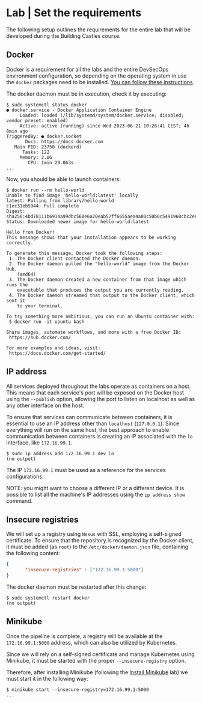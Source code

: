 # Lab | Set the requirements

The following setup outlines the requirements for the entire lab that will be
developed during the Building Castles course.

## Docker

Docker is a requirement for all the labs and the entire DevSecOps environment
configuration, so depending on the operating system in use the `docker` packages
need to be installed. [You can follow these instructions](../Common/Containers-Install-Docker.md).

The docker daemon must be in execution, check it by executing:

```console
$ sudo systemctl status docker
● docker.service - Docker Application Container Engine
     Loaded: loaded (/lib/systemd/system/docker.service; disabled; vendor preset: enabled)
     Active: active (running) since Wed 2023-06-21 10:26:41 CEST; 4h 8min ago
TriggeredBy: ● docker.socket
       Docs: https://docs.docker.com
   Main PID: 23750 (dockerd)
      Tasks: 122
     Memory: 2.0G
        CPU: 1min 29.063s
...
```

Now, you should be able to launch containers:

```console
$ docker run --rm hello-world
Unable to find image 'hello-world:latest' locally
latest: Pulling from library/hello-world
c1ec31eb5944: Pull complete
Digest: sha256:4bd78111b6914a99dbc560e6a20eab57ff6655aea4a80c50b0c5491968cbc2e6
Status: Downloaded newer image for hello-world:latest

Hello from Docker!
This message shows that your installation appears to be working correctly.

To generate this message, Docker took the following steps:
 1. The Docker client contacted the Docker daemon.
 2. The Docker daemon pulled the "hello-world" image from the Docker Hub.
    (amd64)
 3. The Docker daemon created a new container from that image which runs the
    executable that produces the output you are currently reading.
 4. The Docker daemon streamed that output to the Docker client, which sent it
    to your terminal.

To try something more ambitious, you can run an Ubuntu container with:
 $ docker run -it ubuntu bash

Share images, automate workflows, and more with a free Docker ID:
 https://hub.docker.com/

For more examples and ideas, visit:
 https://docs.docker.com/get-started/
```

## IP address

All services deployed throughout the labs operate as containers on a host. This
means that each service's port will be exposed on the Docker host using the
`--publish` option, allowing the port to listen on localhost as well
as any other interface on the host.

To ensure that services can communicate between containers, it is essential
to use an IP address other than `localhost` (`127.0.0.1`).
Since everything will run on the same host, the best approach to enable
communication between containers is creating an IP associated with the `lo`
interface, like `172.16.99.1`.

```console
$ sudo ip address add 172.16.99.1 dev lo
(no output)
```

The IP `172.16.99.1` must be used as a reference for the services
configurations.

NOTE: you might want to choose a different IP or a different device. It is possible
to list all the machine's IP addresses using the `ip address show` command.

## Insecure registries

We will set up a registry using `Nexus` with SSL, employing a self-signed
certificate. To ensure that the repository is recognized by the Docker client, it
must be added (as `root`) to the `/etc/docker/daemon.json` file, containing the
following content:

```json
{
       "insecure-registries" : ["172.16.99.1:5000"]
}
```

The docker daemon must be restarted after this change:

```console
$ sudo systemctl restart docker
(no output)
```

## Minikube

Once the pipeline is complete, a registry will be available at the
`172.16.99.1:5000` address, which can also be utilized by Kubernetes.

Since we will rely on a self-signed certificate and manage Kubernetes using
Minikube, it must be started with the proper `--insecure-registry` option.

Therefore, after installing Minikube (following the [Install Minikube](../Common/Kubernetes-Install-Minikube.md) lab) we must start it in the following way:

```console
$ minikube start --insecure-registry=172.16.99.1:5000
...
```
